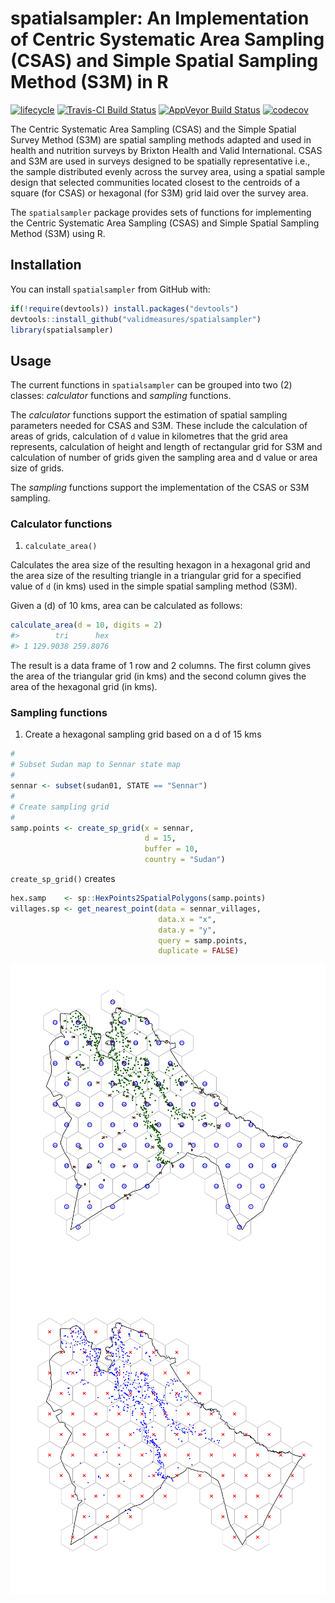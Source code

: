 
<!-- README.md is generated from README.Rmd. Please edit that file -->

# spatialsampler: An Implementation of Centric Systematic Area Sampling (CSAS) and Simple Spatial Sampling Method (S3M) in R

[![lifecycle](https://img.shields.io/badge/lifecycle-experimental-orange.svg)](https://www.tidyverse.org/lifecycle/#experimental)
[![Travis-CI Build
Status](https://travis-ci.org/SpatialWorks/spatialsampler.svg?branch=master)](https://travis-ci.org/SpatialWorks/spatialsampler)
[![AppVeyor Build
Status](https://ci.appveyor.com/api/projects/status/github/SpatialWorks/spatialsampler?branch=master&svg=true)](https://ci.appveyor.com/project/SpatialWorks/spatialsampler)
[![codecov](https://codecov.io/gh/SpatialWorks/spatialsampler/branch/master/graph/badge.svg)](https://codecov.io/gh/SpatialWorks/spatialsampler)

The Centric Systematic Area Sampling (CSAS) and the Simple Spatial
Survey Method (S3M) are spatial sampling methods adapted and used in
health and nutrition surveys by Brixton Health and Valid International.
CSAS and S3M are used in surveys designed to be spatially representative
i.e., the sample distributed evenly across the survey area, using a
spatial sample design that selected communities located closest to the
centroids of a square (for CSAS) or hexagonal (for S3M) grid laid over
the survey area.

The `spatialsampler` package provides sets of functions for implementing
the Centric Systematic Area Sampling (CSAS) and Simple Spatial Sampling
Method (S3M) using R.

## Installation

You can install `spatialsampler` from GitHub with:

``` r
if(!require(devtools)) install.packages("devtools")
devtools::install_github("validmeasures/spatialsampler")
library(spatialsampler)
```

## Usage

The current functions in `spatialsampler` can be grouped into two (2)
classes: *calculator* functions and *sampling* functions.

The *calculator* functions support the estimation of spatial sampling
parameters needed for CSAS and S3M. These include the calculation of
areas of grids, calculation of `d` value in kilometres that the grid
area represents, calculation of height and length of rectangular grid
for S3M and calculation of number of grids given the sampling area and d
value or area size of grids.

The *sampling* functions support the implementation of the CSAS or S3M
sampling.

### Calculator functions

1.  `calculate_area()`

Calculates the area size of the resulting hexagon in a hexagonal grid
and the area size of the resulting triangle in a triangular grid for a
specified value of `d` (in kms) used in the simple spatial sampling
method (S3M).

Given a \(d\) of 10 kms, area can be calculated as follows:

``` r
calculate_area(d = 10, digits = 2)
#>        tri      hex
#> 1 129.9038 259.8076
```

The result is a data frame of 1 row and 2 columns. The first column
gives the area of the triangular grid (in kms) and the second column
gives the area of the hexagonal grid (in kms).

### Sampling functions

1.  Create a hexagonal sampling grid based on a d of 15 kms

<!-- end list -->

``` r
#
# Subset Sudan map to Sennar state map
#
sennar <- subset(sudan01, STATE == "Sennar")
#
# Create sampling grid
#
samp.points <- create_sp_grid(x = sennar, 
                              d = 15, 
                              buffer = 10, 
                              country = "Sudan")
```

`create_sp_grid()` creates

``` r
hex.samp    <- sp::HexPoints2SpatialPolygons(samp.points)
villages.sp <- get_nearest_point(data = sennar_villages, 
                                 data.x = "x", 
                                 data.y = "y", 
                                 query = samp.points, 
                                 duplicate = FALSE)
```

<img src="man/figures/README-grid1-1.png" title="Sampling map of Sennar at d = 15 kms" alt="Sampling map of Sennar at d = 15 kms" style="display: block; margin: auto;" />

<img src="man/figures/README-grid2-1.png" title="Sampling map of Sennar at d = 15 kms with buffering" alt="Sampling map of Sennar at d = 15 kms with buffering" style="display: block; margin: auto;" />
